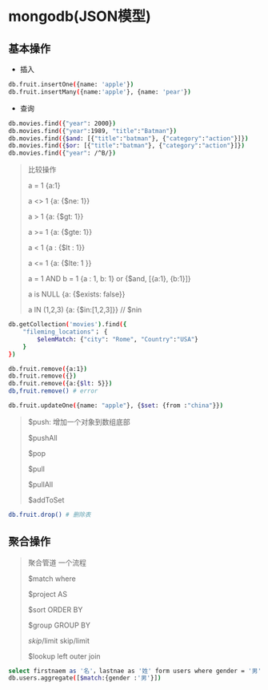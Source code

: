 # mongodb(JSON模型)

## 基本操作

+ 插入

```bash
db.fruit.insertOne({name: 'apple'})
db.fruit.insertMany({name:'apple'}, {name: 'pear'})
```

+ 查询

```bash
db.movies.find({"year": 2000})
db.movies.find({"year":1989, "title":"Batman"})
db.movies.find({$and: [{"title":"batman"}, {"category":"action"}]})
db.movies.find({$or: [{"title":"batman"}, {"category":"action"}]})
db.movies.find({"year": /^B/})
```



> 比较操作
>
> a = 1 {a:1}
>
> a <> 1 {a: {$ne: 1}}
>
> a > 1 {a: {$gt: 1}}
>
> a >= 1 {a: {$gte: 1}}
>
> a < 1 {a : {$lt : 1}}
>
> a <= 1 {a: {$lte: 1 }}
>
> a = 1 AND b = 1 {a : 1, b: 1} or {$and, [{a:1}, {b:1}]}
>
> a is NULL {a: {$exists: false}}
>
> a IN (1,2,3) {a: {$in:[1,2,3]}}  // $nin



```bash
db.getCollection('movies').find({
	"fileming_locations"； {
		$elemMatch: {"city": "Rome", "Country":"USA"}
	}
})
```



```bash
db.fruit.remove({a:1})
db.fruit.remove({})
db.fruit.remove({a:{$lt: 5}})
db,fruit.remove() # error
```



```bash
db.fruit.updateOne({name: "apple"}, {$set: {from :"china"}})
```



> $push: 增加一个对象到数组底部
>
> $pushAll
>
> $pop
>
> $pull
>
> $pullAll
>
> $addToSet



```bash
db.fruit.drop() # 删除表
```





## 聚合操作

> 聚合管道 一个流程
>
> $match where
>
> $project AS
>
> $sort ORDER BY
>
> $group GROUP BY
>
> $skip/$limit skip/limit
>
> $lookup left outer join



```bash
select firstnaem as '名'，lastnae as '姓' form users where gender = '男' skip 100 limit 20
db.users.aggregate([$match:{gender :'男'}])
```

